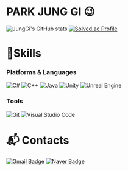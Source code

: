 # PARK JUNG GI 😉

![JungGi's GitHub stats](https://github-readme-stats.vercel.app/api?username=parkjungg&show_icons=true&theme=radical)
[![Solved.ac Profile](http://mazassumnida.wtf/api/v2/generate_badge?boj=pjk3665)](https://solved.ac/pjk3665/)
# 💪Skills
### Platforms & Languages
![C#](https://img.shields.io/badge/C%23-blueviolet?style=for-the-badge&logo=C%23&logoColor=white)
![C++](https://img.shields.io/badge/cplusplus-blueviolet?style=for-the-badge&logo=c++&logoColor=white)
![Java](https://img.shields.io/badge/Java-007396?style=for-the-badge&logo=Java&logoColor=white)
![Unity](https://img.shields.io/badge/Unity-grey?style=for-the-badge&logo=unity&logoColor=white)
![Unreal Engine](https://img.shields.io/badge/UnrealEngine-grey?style=for-the-badge&logo=unrealengine&logoColor=white)

### Tools
![Git](https://img.shields.io/badge/Git-F05032.svg?&style=for-the-badge&logo=Git&logoColor=white)
![Visual Studio Code](https://img.shields.io/badge/Visual%20Studio%20Code-007ACC.svg?&style=for-the-badge&logo=Visual%20Studio%20Code&logoColor=white)

# :mailbox_with_mail: Contacts
[![Gmail Badge](https://img.shields.io/badge/Gmail-d14836?style=flat-square&logo=Gmail&logoColor=white&link=mailto:axsoist@gmail.com)](mailto:axsoist@gmail.com)
[![Naver Badge](https://img.shields.io/badge/Naver-03C75A?style=flat-square&logo=Naver&logoColor=white&link=mailto:pjk3665@naver.com)](mailto:pjk3665@naver.com)
